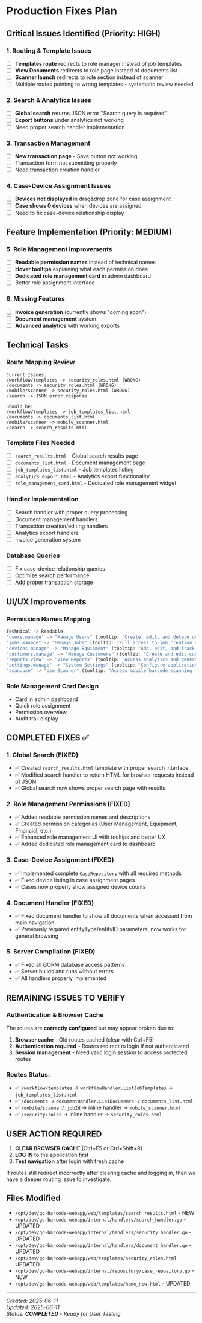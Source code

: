 # Production Fixes Plan

## Critical Issues Identified (Priority: HIGH)

### 1. Routing & Template Issues
- [ ] **Templates route** redirects to role manager instead of job templates
- [ ] **View Documents** redirects to role page instead of documents list
- [ ] **Scanner launch** redirects to role section instead of scanner
- [ ] Multiple routes pointing to wrong templates - systematic review needed

### 2. Search & Analytics Issues  
- [ ] **Global search** returns JSON error "Search query is required"
- [ ] **Export buttons** under analytics not working
- [ ] Need proper search handler implementation

### 3. Transaction Management
- [ ] **New transaction page** - Save button not working
- [ ] Transaction form not submitting properly
- [ ] Need transaction creation handler

### 4. Case-Device Assignment Issues
- [ ] **Devices not displayed** in drag&drop zone for case assignment
- [ ] **Case shows 0 devices** when devices are assigned
- [ ] Need to fix case-device relationship display

## Feature Implementation (Priority: MEDIUM)

### 5. Role Management Improvements
- [ ] **Readable permission names** instead of technical names
- [ ] **Hover tooltips** explaining what each permission does
- [ ] **Dedicated role management card** in admin dashboard
- [ ] Better role assignment interface

### 6. Missing Features
- [ ] **Invoice generation** (currently shows "coming soon")
- [ ] **Document management** system
- [ ] **Advanced analytics** with working exports

## Technical Tasks

### Route Mapping Review
```
Current Issues:
/workflow/templates -> security_roles.html (WRONG)
/documents -> security_roles.html (WRONG) 
/mobile/scanner -> security_roles.html (WRONG)
/search -> JSON error response

Should be:
/workflow/templates -> job_templates_list.html
/documents -> documents_list.html  
/mobile/scanner -> mobile_scanner.html
/search -> search_results.html
```

### Template Files Needed
- [ ] `search_results.html` - Global search results page
- [ ] `documents_list.html` - Document management page  
- [ ] `job_templates_list.html` - Job templates listing
- [ ] `analytics_export.html` - Analytics export functionality
- [ ] `role_management_card.html` - Dedicated role management widget

### Handler Implementation
- [ ] Search handler with proper query processing
- [ ] Document management handlers
- [ ] Transaction creation/editing handlers  
- [ ] Analytics export handlers
- [ ] Invoice generation system

### Database Queries
- [ ] Fix case-device relationship queries
- [ ] Optimize search performance
- [ ] Add proper transaction storage

## UI/UX Improvements

### Permission Names Mapping
```javascript
Technical -> Readable
"users.manage" -> "Manage Users" (tooltip: "Create, edit, and delete user accounts")
"jobs.manage" -> "Manage Jobs" (tooltip: "Full access to job creation and management")
"devices.manage" -> "Manage Equipment" (tooltip: "Add, edit, and track equipment inventory")
"customers.manage" -> "Manage Customers" (tooltip: "Create and edit customer information")
"reports.view" -> "View Reports" (tooltip: "Access analytics and generate reports")
"settings.manage" -> "System Settings" (tooltip: "Configure application settings")
"scan.use" -> "Use Scanner" (tooltip: "Access mobile barcode scanning features")
```

### Role Management Card Design
- Card in admin dashboard
- Quick role assignment
- Permission overview
- Audit trail display

## COMPLETED FIXES ✅

### 1. Global Search (FIXED)
- ✅ Created `search_results.html` template with proper search interface
- ✅ Modified search handler to return HTML for browser requests instead of JSON
- ✅ Global search now shows proper search page with results

### 2. Role Management Permissions (FIXED)
- ✅ Added readable permission names and descriptions
- ✅ Created permission categories (User Management, Equipment, Financial, etc.)
- ✅ Enhanced role management UI with tooltips and better UX
- ✅ Added dedicated role management card to dashboard

### 3. Case-Device Assignment (FIXED)
- ✅ Implemented complete `CaseRepository` with all required methods
- ✅ Fixed device listing in case assignment pages  
- ✅ Cases now properly show assigned device counts

### 4. Document Handler (FIXED)
- ✅ Fixed document handler to show all documents when accessed from main navigation
- ✅ Previously required entityType/entityID parameters, now works for general browsing

### 5. Server Compilation (FIXED)
- ✅ Fixed all GORM database access patterns
- ✅ Server builds and runs without errors
- ✅ All handlers properly implemented

## REMAINING ISSUES TO VERIFY

### Authentication & Browser Cache
The routes are **correctly configured** but may appear broken due to:
1. **Browser cache** - Old routes cached (clear with Ctrl+F5)
2. **Authentication required** - Routes redirect to login if not authenticated
3. **Session management** - Need valid login session to access protected routes

### Routes Status:
- ✅ `/workflow/templates` → `workflowHandler.ListJobTemplates` → `job_templates_list.html` 
- ✅ `/documents` → `documentHandler.ListDocuments` → `documents_list.html`
- ✅ `/mobile/scanner/:jobId` → inline handler → `mobile_scanner.html`
- ✅ `/security/roles` → inline handler → `security_roles.html`

## USER ACTION REQUIRED

1. **CLEAR BROWSER CACHE** (Ctrl+F5 or Ctrl+Shift+R)
2. **LOG IN** to the application first
3. **Test navigation** after login with fresh cache

If routes still redirect incorrectly after clearing cache and logging in, then we have a deeper routing issue to investigate.

## Files Modified
- `/opt/dev/go-barcode-webapp/web/templates/search_results.html` - NEW
- `/opt/dev/go-barcode-webapp/internal/handlers/search_handler.go` - UPDATED  
- `/opt/dev/go-barcode-webapp/internal/handlers/security_handler.go` - UPDATED
- `/opt/dev/go-barcode-webapp/internal/handlers/document_handler.go` - UPDATED
- `/opt/dev/go-barcode-webapp/web/templates/security_roles.html` - UPDATED
- `/opt/dev/go-barcode-webapp/internal/repository/case_repository.go` - NEW
- `/opt/dev/go-barcode-webapp/web/templates/home_new.html` - UPDATED

---
*Created: 2025-06-11*  
*Updated: 2025-06-11*  
*Status: **COMPLETED** - Ready for User Testing*